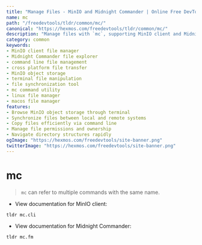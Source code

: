 ```yaml
---
title: "Manage Files - MinIO and Midnight Commander | Online Free DevTools by Hexmos"
name: mc
path: "/freedevtools/tldr/common/mc/"
canonical: "https://hexmos.com/freedevtools/tldr/common/mc/"
description: "Manage files with `mc`, supporting MinIO client and Midnight Commander. Easily browse, copy, and synchronize files. Free online tool, no registration required."
category: common
keywords:
- MinIO client file manager
- Midnight Commander file explorer
- command line file management
- cross platform file transfer
- MinIO object storage
- terminal file manipulation
- file synchronization tool
- mc command utility
- linux file manager
- macos file manager
features:
- Browse MinIO object storage through terminal
- Synchronize files between local and remote systems
- Copy files efficiently via command line
- Manage file permissions and ownership
- Navigate directory structures rapidly
ogImage: "https://hexmos.com/freedevtools/site-banner.png"
twitterImage: "https://hexmos.com/freedevtools/site-banner.png"
---
```


# mc

> `mc` can refer to multiple commands with the same name.

- View documentation for MinIO client:

`tldr mc.cli`

- View documentation for Midnight Commander:

`tldr mc.fm`
